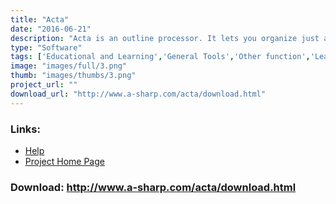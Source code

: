 ```yaml
---
title: "Acta"
date: "2016-06-21"
description: "Acta is an outline processor. It lets you organize just about anything -- reports, ideas, lists, projects, graphics -- in the form of an outline, where topics have subtopics."
type: "Software"
tags: ['Educational and Learning','General Tools','Other function','Learning and Education','General Tools','Other need' ]
image: "images/full/3.png"
thumb: "images/thumbs/3.png"
project_url: ""
download_url: "http://www.a-sharp.com/acta/download.html"
---
```



### Links:
- <a href="http://www.oatsoft.org/Software/acta/help">Help</a>
- <a href="http://www.a-sharp.com/acta/acta.html">Project Home Page</a>

### Download: http://www.a-sharp.com/acta/download.html 